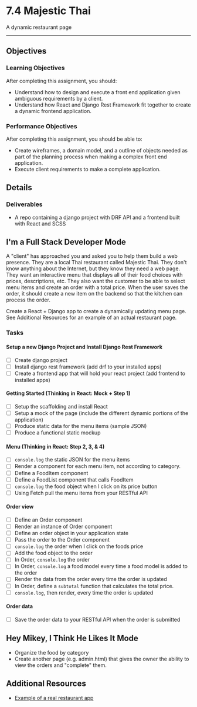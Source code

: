 # 7.4 Majestic Thai

A dynamic restaurant page

---------------

## Objectives

### Learning Objectives

After completing this assignment, you should:

- Understand how to design and execute a front end application given ambiguous
  requirements by a client.
- Understand how React and Django Rest Framework  fit together to create a dynamic
  frontend application.

### Performance Objectives

After completing this assignment, you should be able to:

- Create wireframes, a domain model, and a outline of objects
  needed as part of the planning process when making a complex front end
  application.
- Execute client requirements to make a complete application.

## Details

### Deliverables

* A repo containing a django project with DRF API and a frontend built with React and SCSS

## I'm a Full Stack Developer Mode

A "client" has approached you and asked you to help them build a web presence.
They are a local Thai restaurant called Majestic Thai. They don't know anything
about the Internet, but they know they need a web page. They want an interactive
menu that displays all of their food choices with prices, descriptions, etc.
They also want the customer to be able to select menu items and create an order
with a total price. When the user saves the order, it should create a new item
on the backend so that the kitchen can process the order.

Create a React + Django app to create a dynamically updating menu page. See Additional Resources for an example of an actual restaurant page.

### Tasks

#### Setup a new Django Project and Install Django Rest Framework
- [ ] Create django project
- [ ] Install django rest framework (add drf to your installed apps)
- [ ] Create a frontend app that will hold your react project (add frontend to installed apps)

#### Getting Started (Thinking in React: Mock + Step 1)
- [ ] Setup the scaffolding and install React
- [ ] Setup a mock of the page (include the different dynamic portions of the application)
- [ ] Produce static data for the menu items (sample JSON)
- [ ] Produce a functional static mockup

#### Menu (Thinking in React: Step 2, 3, & 4)
- [ ] `console.log` the static JSON for the menu items
- [ ] Render a component for each menu item, not according to category.
- [ ] Define a FoodItem component
- [ ] Define a FoodList component that calls FoodItem
- [ ] `console.log` the food object when I click on its price button
- [ ] Using Fetch pull the menu items from your RESTful API

#### Order view
- [ ] Define an Order component
- [ ] Render an instance of Order component
- [ ] Define an order object in your application state
- [ ] Pass the order to the Order component
- [ ] `console.log` the order when I click on the foods price
- [ ] Add the food object to the order
- [ ] In Order, `console.log` the order
- [ ] In Order, `console.log` a food model every time a food model is added to the order
- [ ] Render the data from the order every time the order is updated
- [ ] In Order, define a `subtotal` function that calculates the total price.
- [ ] `console.log`, then render, every time the order is updated

#### Order data
- [ ] Save the order data to your RESTful API when the order is submitted

## Hey Mikey, I Think He Likes It Mode
- Organize the food by category
- Create another page (e.g. admin.html) that gives the owner the ability to view
  the orders and "complete" them.

## Additional Resources
- [Example of a real restaurant app](https://eatstreet.com/angel-thai-cuisine/menu)